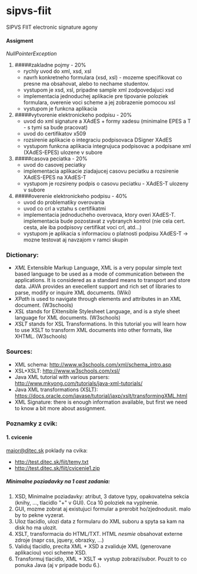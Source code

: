 # sipvs-fiit
SIPVS FIIT electronic signature agony
#### Assigment
_NullPointerException_
1. #####zakladne pojmy - 20%
	- rychly uvod do xml, xsd, xsl
	- navrh konkretneho formulara (xsd, xsl) - mozeme specifikovat co presne ma obsahovat, alebo to nechame studentov.
	- vystupom je xsd, xsl, pripadne sample xml zodpovedajuci xsd
	- implementacia jednoduchej aplikacie pre tipovanie poloziek formulara, overenie voci scheme a jej zobrazenie pomocou xsl
	- vystupom je funkcna aplikacia
2. #####vytvorenie elektronickeho podpisu - 20%
	- uvod do xml signature a XAdES + formy xadesu (minimalne EPES a T - s tymi sa bude pracovat)
	- uvod do certifikatov x509
	- rozsirenie aplikacie o integraciu podpisovaca DSigner XAdES
	- vystupom funkcna aplikacia integrujuca podpisovac a podpisane xml (XAdES-EPES) ulozene v subore
3. #####casova peciatka - 20%
	- uvod do casovej peciatky
	- implementacia aplikacie ziadajucej casovu peciatku a rozsirenie XAdES-EPES na XAdES-T
	- vystupom je rozsireny podpis o casovu peciatku - XAdES-T ulozeny v subore
4. #####overenie elektronickeho podpisu - 40%
	- uvod do problematiky overovania
	- uvod co crl a vztahu s certifikatmi
	- implementacia jednoducheho overovaca, ktory overi XAdES-T. implementacia bude pozostavat z vybranych kontrol (nie cela cert. cesta, ale iba podpisovy certifikat voci crl, atd...)
	- vystupom je aplikacia s informaciou o platnosti podpisu XAdES-T -> mozne testovat aj navzajom v ramci skupin

### Dictionary:
* *XML* Extensible Markup Language, XML is a very popular simple text based language to be used as a mode of communication between the applications. It is considered as a standard means to transport and store data. JAVA provides an execellent support and rich set of libraries to parse, modify or inquire XML documents. (Wiki)
* *XPath* is used to navigate through elements and attributes in an XML document. (W3schools)
* *XSL* stands for EXtensible Stylesheet Language, and is a style sheet language for XML documents. (W3schools)
* *XSLT* stands for XSL Transformations. In this tutorial you will learn how to use XSLT to transform XML documents into other formats, like XHTML. (W3schools)

### Sources:
* XML schema: http://www.w3schools.com/xml/schema_intro.asp
* XSL+XSLT: http://www.w3schools.com/xsl/
* Java XML tutorial with various parsers: http://www.mkyong.com/tutorials/java-xml-tutorials/
* Java XML transformations (XSLT): https://docs.oracle.com/javase/tutorial/jaxp/xslt/transformingXML.html
* XML Signature: there is enough information available, but first we need to know a bit more about assignment.

### Poznamky z cvik:
#### 1. cvicenie
major@ditec.sk
poklady na cvika:
* http://test.ditec.sk/fiit/temy.txt
* http://test.ditec.sk/fiit/cvicenie1.zip
##### Minimalne poziadavky na 1 cast zadania:
1. XSD, Minimalne poziadavky: atribut, 3 datove typy, opakovatelna sekcia (knihy, …, tlacidlo "+" v GUI). Cca 10 poloziek na vyplnenie.
2. GUI, mozme zobrat aj existujuci formular a prerobit ho/zjednodusit. malo by to pekne vyzerat.
3. Uloz tlacidlo, ulozi data z formularu do XML suboru a spyta sa kam na disk ho ma ulozit.
4. XSLT, transformacia do HTML/TXT. HTML _nesmie_ obsahovat externe zdroje (napr css, jquery, obrazky, ...)
5. Validuj tlacidlo, precita XML + XSD a zvaliduje XML (generovane aplikaciou) voci scheme XSD.
6. Transformuj tlacidlo, XML + XSLT => vystup zobrazi/subor. Pouzit to co ponuka Java (aj v pripade bodu 6.).
